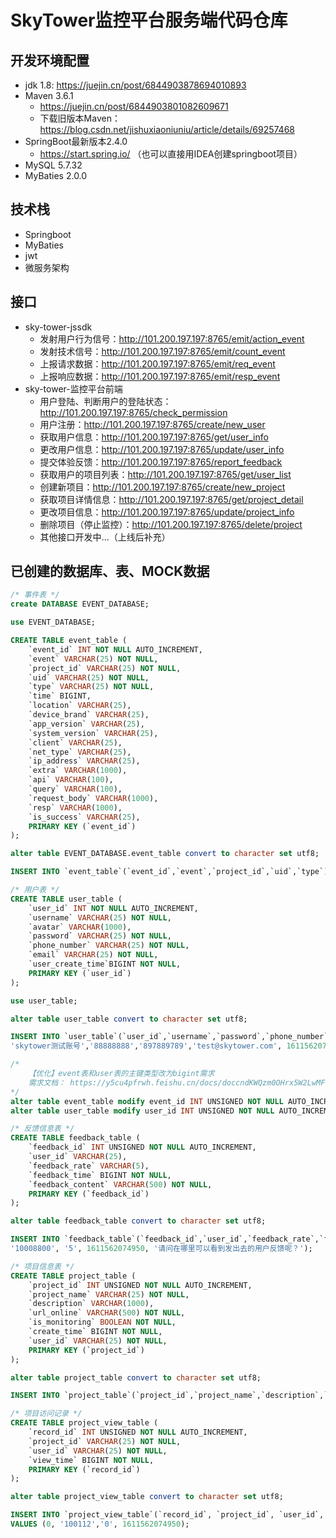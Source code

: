 # SkyTower监控平台服务端代码仓库

## 开发环境配置
- jdk 1.8: https://juejin.cn/post/6844903878694010893 
- Maven 3.6.1
    - https://juejin.cn/post/6844903801082609671 
    - 下载旧版本Maven：https://blog.csdn.net/jishuxiaoniuniu/article/details/69257468
- SpringBoot最新版本2.4.0
    - https://start.spring.io/ （也可以直接用IDEA创建springboot项目）
- MySQL 5.7.32
- MyBaties 2.0.0

## 技术栈
- Springboot
- MyBaties
- jwt
- 微服务架构

## 接口
- sky-tower-jssdk
    - 发射用户行为信号：http://101.200.197.197:8765/emit/action_event
    - 发射技术信号：http://101.200.197.197:8765/emit/count_event
    - 上报请求数据：http://101.200.197.197:8765/emit/req_event
    - 上报响应数据：http://101.200.197.197:8765/emit/resp_event
- sky-tower-监控平台前端
    - 用户登陆、判断用户的登陆状态：http://101.200.197.197:8765/check_permission
    - 用户注册：http://101.200.197.197:8765/create/new_user
    - 获取用户信息：http://101.200.197.197:8765/get/user_info
    - 更改用户信息：http://101.200.197.197:8765/update/user_info
    - 提交体验反馈：http://101.200.197.197:8765/report_feedback
    - 获取用户的项目列表：http://101.200.197.197:8765/get/user_list
    - 创建新项目：http://101.200.197.197:8765/create/new_project
    - 获取项目详情信息：http://101.200.197.197:8765/get/project_detail
    - 更改项目信息：http://101.200.197.197:8765/update/project_info
    - 删除项目（停止监控）：http://101.200.197.197:8765/delete/project
    - 其他接口开发中...（上线后补充）
    
## 已创建的数据库、表、MOCK数据
```sql
/* 事件表 */
create DATABASE EVENT_DATABASE;

use EVENT_DATABASE;

CREATE TABLE event_table (
    `event_id` INT NOT NULL AUTO_INCREMENT,
    `event` VARCHAR(25) NOT NULL,
    `project_id` VARCHAR(25) NOT NULL,
    `uid` VARCHAR(25) NOT NULL,
    `type` VARCHAR(25) NOT NULL,
    `time` BIGINT,
    `location` VARCHAR(25),
    `device_brand` VARCHAR(25),
    `app_version` VARCHAR(25),
    `system_version` VARCHAR(25),
    `client` VARCHAR(25),
    `net_type` VARCHAR(25),
    `ip_address` VARCHAR(25),
    `extra` VARCHAR(1000),
    `api` VARCHAR(100),
    `query` VARCHAR(100),
    `request_body` VARCHAR(1000),
    `resp` VARCHAR(1000),
    `is_success` VARCHAR(25),
    PRIMARY KEY (`event_id`)
);  

alter table EVENT_DATABASE.event_table convert to character set utf8;

INSERT INTO `event_table`(`event_id`,`event`,`project_id`,`uid`,`type`) VALUES (10001,'image_upload','5612300','897889789','count');  

/* 用户表 */
CREATE TABLE user_table (
    `user_id` INT NOT NULL AUTO_INCREMENT,
    `username` VARCHAR(25) NOT NULL,
    `avatar` VARCHAR(1000),
    `password` VARCHAR(25) NOT NULL,
    `phone_number` VARCHAR(25) NOT NULL,
    `email` VARCHAR(25) NOT NULL,
    `user_create_time`BIGINT NOT NULL,
    PRIMARY KEY (`user_id`)
);  

use user_table;

alter table user_table convert to character set utf8;

INSERT INTO `user_table`(`user_id`,`username`,`password`,`phone_number`,`email`, `user_create_time`) VALUES (10088888,
'skytower测试账号','88888888','897889789','test@skytower.com', 1611562074950);

/*
    【优化】event表和user表的主键类型改为bigint需求
    需求文档： https://y5cu4pfrwh.feishu.cn/docs/doccndKWQzm0OHrx5W2LwMFrmTh
*/
alter table event_table modify event_id INT UNSIGNED NOT NULL AUTO_INCREMENT;
alter table user_table modify user_id INT UNSIGNED NOT NULL AUTO_INCREMENT;

/* 反馈信息表 */
CREATE TABLE feedback_table (
    `feedback_id` INT UNSIGNED NOT NULL AUTO_INCREMENT,
    `user_id` VARCHAR(25),
    `feedback_rate` VARCHAR(5),
    `feedback_time` BIGINT NOT NULL,
    `feedback_content` VARCHAR(500) NOT NULL,
    PRIMARY KEY (`feedback_id`)
);  

alter table feedback_table convert to character set utf8;

INSERT INTO `feedback_table`(`feedback_id`,`user_id`,`feedback_rate`,`feedback_time`,`feedback_content`) VALUES (1001,
'10008800', '5', 1611562074950, '请问在哪里可以看到发出去的用户反馈呢？');

/* 项目信息表 */
CREATE TABLE project_table (
    `project_id` INT UNSIGNED NOT NULL AUTO_INCREMENT,
    `project_name` VARCHAR(25) NOT NULL,
    `description` VARCHAR(1000),
    `url_online` VARCHAR(500) NOT NULL,
    `is_monitoring` BOOLEAN NOT NULL,
    `create_time` BIGINT NOT NULL,
    `user_id` VARCHAR(25) NOT NULL,
    PRIMARY KEY (`project_id`)
); 

alter table project_table convert to character set utf8;

INSERT INTO `project_table`(`project_id`,`project_name`,`description`,`url_online`,`is_monitoring`, `create_time`, `user_id`) VALUES (100111, 'cat的个人博客', 'cat的个人心情随笔', 'https://www.hahaha123456.com', 1, 1611562074950, '10008800');

/* 项目访问记录 */
CREATE TABLE project_view_table (
    `record_id` INT UNSIGNED NOT NULL AUTO_INCREMENT,
    `project_id` VARCHAR(25) NOT NULL,
    `user_id` VARCHAR(25) NOT NULL,
    `view_time` BIGINT NOT NULL,
    PRIMARY KEY (`record_id`)
); 

alter table project_view_table convert to character set utf8;

INSERT INTO `project_view_table`(`record_id`, `project_id`, `user_id`, `view_time`) 
VALUES (0, '100112','0', 1611562074950);
```

